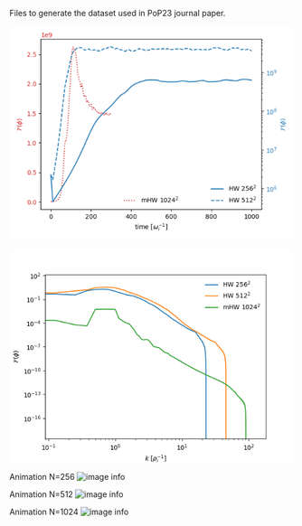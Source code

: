 Files to generate the dataset used in PoP23 journal paper.

![image info](./energy_vs_time.png)

![image info](./spectra.png)

Animation N=256
![image info](./HW_N256/animation.gif)

Animation N=512
![image info](./HW_N256/animation.gif)

Animation N=1024
![image info](./HW_N256/animation.gif)
